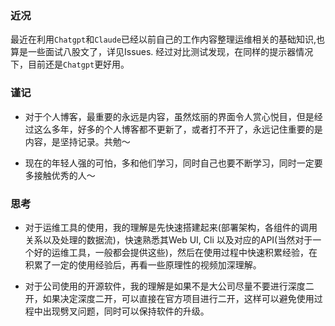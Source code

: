 ### 近况

最近在利用`Chatgpt`和`Claude`已经以前自己的工作内容整理运维相关的基础知识,也算是一些面试八股文了，详见Issues. 经过对比测试发现，在同样的提示器情况下，目前还是`Chatgpt`更好用。


### 谨记

- 对于个人博客，最重要的永远是内容，虽然炫丽的界面令人赏心悦目，但是经过这么多年，好多的个人博客都不更新了，或者打不开了，永远记住重要的是内容，是坚持记录。共勉～

- 现在的年轻人强的可怕，多和他们学习，同时自己也要不断学习，同时一定要多接触优秀的人～

### 思考

- 对于运维工具的使用，我的理解是先快速搭建起来(部署架构，各组件的调用关系以及处理的数据流)，快速熟悉其Web UI, Cli 以及对应的API(当然对于一个好的运维工具，一般都会提供这些)，然后在使用过程中快速积累经验，在积累了一定的使用经验后，再看一些原理性的视频加深理解。

- 对于公司使用的开源软件，我的理解是如果不是大公司尽量不要进行深度二开，如果决定深度二开，可以直接在官方项目进行二开，这样可以避免使用过程中出现劈叉问题，同时可以保持软件的升级。
